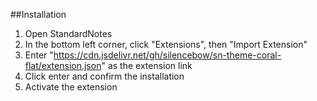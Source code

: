 ##Installation

1. Open StandardNotes
2. In the bottom left corner, click "Extensions", then "Import Extension"
3. Enter "https://cdn.jsdelivr.net/gh/silencebow/sn-theme-coral-flat/extension.json" as the extension link
4. Click enter and confirm the installation
5. Activate the extension
